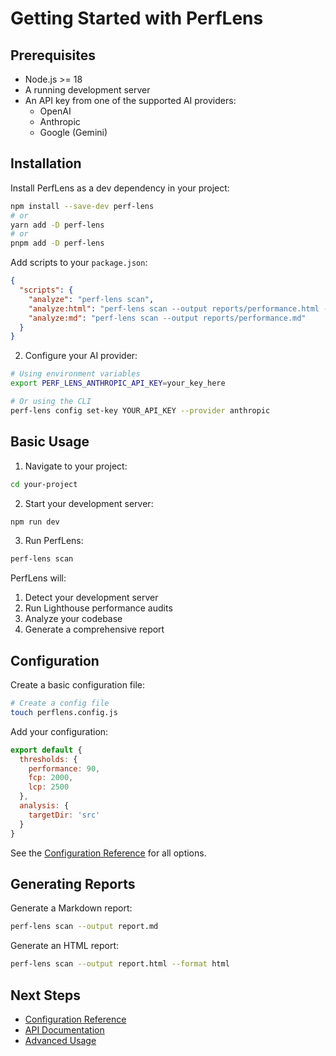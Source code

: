 # Getting Started with PerfLens

## Prerequisites

- Node.js >= 18
- A running development server
- An API key from one of the supported AI providers:
  - OpenAI
  - Anthropic
  - Google (Gemini)

## Installation

Install PerfLens as a dev dependency in your project:

```bash
npm install --save-dev perf-lens
# or
yarn add -D perf-lens
# or
pnpm add -D perf-lens
```

Add scripts to your `package.json`:
```json
{
  "scripts": {
    "analyze": "perf-lens scan",
    "analyze:html": "perf-lens scan --output reports/performance.html --format html",
    "analyze:md": "perf-lens scan --output reports/performance.md"
  }
}
```

2. Configure your AI provider:
```bash
# Using environment variables
export PERF_LENS_ANTHROPIC_API_KEY=your_key_here

# Or using the CLI
perf-lens config set-key YOUR_API_KEY --provider anthropic
```

## Basic Usage

1. Navigate to your project:
```bash
cd your-project
```

2. Start your development server:
```bash
npm run dev
```

3. Run PerfLens:
```bash
perf-lens scan
```

PerfLens will:
1. Detect your development server
2. Run Lighthouse performance audits
3. Analyze your codebase
4. Generate a comprehensive report

## Configuration

Create a basic configuration file:

```bash
# Create a config file
touch perflens.config.js
```

Add your configuration:

```javascript
export default {
  thresholds: {
    performance: 90,
    fcp: 2000,
    lcp: 2500
  },
  analysis: {
    targetDir: 'src'
  }
}
```

See the [Configuration Reference](../configuration/README.md) for all options.

## Generating Reports

Generate a Markdown report:
```bash
perf-lens scan --output report.md
```

Generate an HTML report:
```bash
perf-lens scan --output report.html --format html
```

## Next Steps

- [Configuration Reference](../configuration/README.md)
- [API Documentation](../api/README.md)
- [Advanced Usage](./advanced-usage.md)
